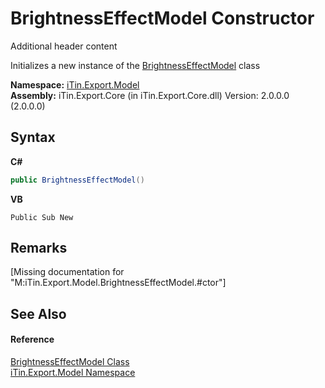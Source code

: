 # BrightnessEffectModel Constructor 
Additional header content 

Initializes a new instance of the <a href="T_iTin_Export_Model_BrightnessEffectModel">BrightnessEffectModel</a> class

**Namespace:**&nbsp;<a href="N_iTin_Export_Model">iTin.Export.Model</a><br />**Assembly:**&nbsp;iTin.Export.Core (in iTin.Export.Core.dll) Version: 2.0.0.0 (2.0.0.0)

## Syntax

**C#**<br />
``` C#
public BrightnessEffectModel()
```

**VB**<br />
``` VB
Public Sub New
```


## Remarks
\[Missing <remarks> documentation for "M:iTin.Export.Model.BrightnessEffectModel.#ctor"\]

## See Also


#### Reference
<a href="T_iTin_Export_Model_BrightnessEffectModel">BrightnessEffectModel Class</a><br /><a href="N_iTin_Export_Model">iTin.Export.Model Namespace</a><br />
